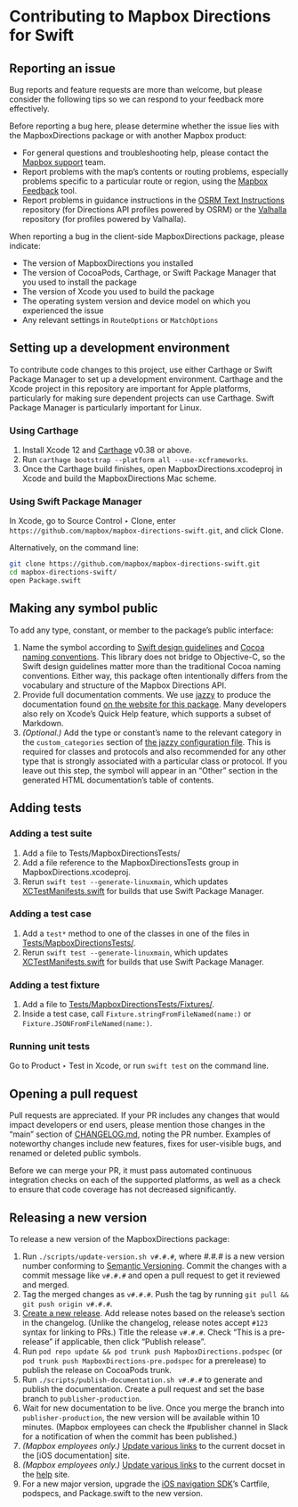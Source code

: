 # Contributing to Mapbox Directions for Swift

## Reporting an issue

Bug reports and feature requests are more than welcome, but please consider the following tips so we can respond to your feedback more effectively.

Before reporting a bug here, please determine whether the issue lies with the MapboxDirections package or with another Mapbox product:

* For general questions and troubleshooting help, please contact the [Mapbox support](https://www.mapbox.com/contact/support/) team.
* Report problems with the map’s contents or routing problems, especially problems specific to a particular route or region, using the [Mapbox Feedback](https://apps.mapbox.com/feedback/) tool.
* Report problems in guidance instructions in the [OSRM Text Instructions](https://github.com/Project-OSRM/osrm-text-instructions/) repository (for Directions API profiles powered by OSRM) or the [Valhalla](https://github.com/valhalla/valhalla/) repository (for profiles powered by Valhalla).

When reporting a bug in the client-side MapboxDirections package, please indicate:

* The version of MapboxDirections you installed
* The version of CocoaPods, Carthage, or Swift Package Manager that you used to install the package
* The version of Xcode you used to build the package
* The operating system version and device model on which you experienced the issue
* Any relevant settings in `RouteOptions` or `MatchOptions`

## Setting up a development environment

To contribute code changes to this project, use either Carthage or Swift Package Manager to set up a development environment. Carthage and the Xcode project in this repository are important for Apple platforms, particularly for making sure dependent projects can use Carthage. Swift Package Manager is particularly important for Linux.

### Using Carthage

1. Install Xcode 12 and [Carthage](https://github.com/Carthage/Carthage/) v0.38 or above.
1. Run `carthage bootstrap --platform all --use-xcframeworks`.
1. Once the Carthage build finishes, open MapboxDirections.xcodeproj in Xcode and build the MapboxDirections Mac scheme.

### Using Swift Package Manager

In Xcode, go to Source Control ‣ Clone, enter `https://github.com/mapbox/mapbox-directions-swift.git`, and click Clone.

Alternatively, on the command line:

```bash
git clone https://github.com/mapbox/mapbox-directions-swift.git
cd mapbox-directions-swift/
open Package.swift
```

## Making any symbol public

To add any type, constant, or member to the package’s public interface:

1. Name the symbol according to [Swift design guidelines](https://swift.org/documentation/api-design-guidelines/) and [Cocoa naming conventions](https://developer.apple.com/library/prerelease/content/documentation/Cocoa/Conceptual/CodingGuidelines/CodingGuidelines.html#//apple_ref/doc/uid/10000146i). This library does not bridge to Objective-C, so the Swift design guidelines matter more than the traditional Cocoa naming conventions. Either way, this package often intentionally differs from the vocabulary and structure of the Mapbox Directions API.
1. Provide full documentation comments. We use [jazzy](https://github.com/realm/jazzy/) to produce the documentation found [on the website for this package](https://docs.mapbox.com/ios/api/directions/). Many developers also rely on Xcode’s Quick Help feature, which supports a subset of Markdown.
1. _(Optional.)_ Add the type or constant’s name to the relevant category in the `custom_categories` section of [the jazzy configuration file](./docs/jazzy.yml). This is required for classes and protocols and also recommended for any other type that is strongly associated with a particular class or protocol. If you leave out this step, the symbol will appear in an “Other” section in the generated HTML documentation’s table of contents.

## Adding tests

### Adding a test suite

1. Add a file to Tests/MapboxDirectionsTests/
1. Add a file reference to the MapboxDirectionsTests group in MapboxDirections.xcodeproj.
1. Rerun `swift test --generate-linuxmain`, which updates [XCTestManifests.swift](./Tests/MapboxDirectionsTests/XCTestManifests.swift) for builds that use Swift Package Manager.

### Adding a test case

1. Add a `test*` method to one of the classes in one of the files in [Tests/MapboxDirectionsTests/](./Tests/MapboxDirectionsTests/).
1. Rerun `swift test --generate-linuxmain`, which updates [XCTestManifests.swift](./Tests/MapboxDirectionsTests/XCTestManifests.swift) for builds that use Swift Package Manager.

### Adding a test fixture

1. Add a file to [Tests/MapboxDirectionsTests/Fixtures/](./Tests/MapboxDirectionsTests/Fixtures/).
1. Inside a test case, call `Fixture.stringFromFileNamed(name:)` or `Fixture.JSONFromFileNamed(name:)`.

### Running unit tests

Go to Product ‣ Test in Xcode, or run `swift test` on the command line.

## Opening a pull request

Pull requests are appreciated. If your PR includes any changes that would impact developers or end users, please mention those changes in the “main” section of [CHANGELOG.md](CHANGELOG.md), noting the PR number. Examples of noteworthy changes include new features, fixes for user-visible bugs, and renamed or deleted public symbols.

Before we can merge your PR, it must pass automated continuous integration checks on each of the supported platforms, as well as a check to ensure that code coverage has not decreased significantly.

## Releasing a new version

To release a new version of the MapboxDirections package:

1. Run `./scripts/update-version.sh v#.#.#`, where _#.#.#_ is a new version number conforming to [Semantic Versioning](https://semver.org/). Commit the changes with a commit message like `v#.#.#` and open a pull request to get it reviewed and merged.
1. Tag the merged changes as `v#.#.#`. Push the tag by running `git pull && git push origin v#.#.#`.
1. [Create a new release](https://github.com/mapbox/mapbox-directions-swift/releases/new/). Add release notes based on the release’s section in the changelog. (Unlike the changelog, release notes accept `#123` syntax for linking to PRs.) Title the release `v#.#.#`. Check “This is a pre-release” if applicable, then click “Publish release”.
1. Run `pod repo update && pod trunk push MapboxDirections.podspec` (or `pod trunk push MapboxDirections-pre.podspec` for a prerelease) to publish the release on CocoaPods trunk.
1. Run `./scripts/publish-documentation.sh v#.#.#` to generate and publish the documentation. Create a pull request and set the base branch to `publisher-production`.
1. Wait for new documentation to be live. Once you merge the branch into `publisher-production`, the new version will be available within 10 minutes. (Mapbox employees can check the #publisher channel in Slack for a notification of when the commit has been published.)
1. _(Mapbox employees only.)_ [Update various links](https://github.com/mapbox/ios-sdk#mapboxdirectionsswift) to the current docset in the [iOS documentation] site.
1. _(Mapbox employees only.)_ [Update various links](https://github.com/mapbox/help/blob/publisher-production/docs/upgrading-versions.md) to the current docset in the [help](https://docs.mapbox.com/help/) site.
1. For a new major version, upgrade the [iOS navigation SDK](https://github.com/mapbox/mapbox-navigation-ios/)’s Cartfile, podspecs, and Package.swift to the new version. 
